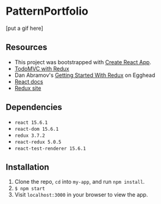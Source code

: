 # PatternPortfolio

[put a gif here]


## Resources
* This project was bootstrapped with
[Create React App](https://github.com/facebookincubator/create-react-app).
* [TodoMVC with Redux](https://github.com/reactjs/redux/tree/master/examples/todomvc)
* Dan Abramov's [Getting Started With Redux](https://egghead.io/courses/getting-started-with-redux) on Egghead
* [React docs](https://facebook.github.io/react/docs/hello-world.html)
* [Redux site](http://redux.js.org/)


## Dependencies
* `react 15.6.1`
* `react-dom 15.6.1`
* `redux 3.7.2`
* `react-redux 5.0.5`
* `react-test-renderer 15.6.1`

## Installation
1. Clone the repo, `cd` into `my-app`, and run `npm install`.
2. `$ npm start`
3. Visit `localhost:3000` in your browser to view the app.
